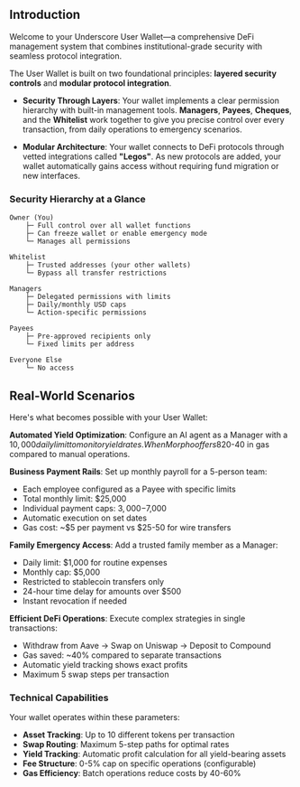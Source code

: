 ## Introduction

Welcome to your Underscore User Wallet—a comprehensive DeFi management system that combines institutional-grade security with seamless protocol integration.

The User Wallet is built on two foundational principles: **layered security controls** and **modular protocol integration**.

* **Security Through Layers**: Your wallet implements a clear permission hierarchy with built-in management tools. **Managers**, **Payees**, **Cheques**, and the **Whitelist** work together to give you precise control over every transaction, from daily operations to emergency scenarios.

* **Modular Architecture**: Your wallet connects to DeFi protocols through vetted integrations called **"Legos"**. As new protocols are added, your wallet automatically gains access without requiring fund migration or new interfaces.

### Security Hierarchy at a Glance

```
Owner (You)
    ├─ Full control over all wallet functions
    ├─ Can freeze wallet or enable emergency mode
    └─ Manages all permissions
    
Whitelist
    ├─ Trusted addresses (your other wallets)
    └─ Bypass all transfer restrictions
    
Managers
    ├─ Delegated permissions with limits
    ├─ Daily/monthly USD caps
    └─ Action-specific permissions
    
Payees
    ├─ Pre-approved recipients only
    └─ Fixed limits per address
    
Everyone Else
    └─ No access
```

## Real-World Scenarios

Here's what becomes possible with your User Wallet:

**Automated Yield Optimization**: Configure an AI agent as a Manager with a $10,000 daily limit to monitor yield rates. When Morpho offers 8% APY vs Aave's 6%, the agent can rebalance your position in a single transaction, saving ~$20-40 in gas compared to manual operations.

**Business Payment Rails**: Set up monthly payroll for a 5-person team:
- Each employee configured as a Payee with specific limits
- Total monthly limit: $25,000
- Individual payment caps: $3,000-$7,000
- Automatic execution on set dates
- Gas cost: ~$5 per payment vs $25-50 for wire transfers

**Family Emergency Access**: Add a trusted family member as a Manager:
- Daily limit: $1,000 for routine expenses
- Monthly cap: $5,000
- Restricted to stablecoin transfers only
- 24-hour time delay for amounts over $500
- Instant revocation if needed

**Efficient DeFi Operations**: Execute complex strategies in single transactions:
- Withdraw from Aave → Swap on Uniswap → Deposit to Compound
- Gas saved: ~40% compared to separate transactions
- Automatic yield tracking shows exact profits
- Maximum 5 swap steps per transaction

### Technical Capabilities

Your wallet operates within these parameters:
- **Asset Tracking**: Up to 10 different tokens per transaction
- **Swap Routing**: Maximum 5-step paths for optimal rates
- **Yield Tracking**: Automatic profit calculation for all yield-bearing assets
- **Fee Structure**: 0-5% cap on specific operations (configurable)
- **Gas Efficiency**: Batch operations reduce costs by 40-60%